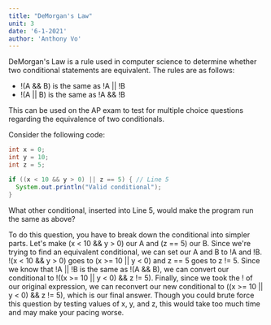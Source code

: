 ```yaml
---
title: "DeMorgan's Law"
unit: 3
date: '6-1-2021'
author: 'Anthony Vo'
---
```


DeMorgan's Law is a rule used in computer science to determine whether two conditional statements are equivalent. The rules are as follows:

- !(A && B) is the same as !A || !B
- !(A || B) is the same as !A && !B

This can be used on the AP exam to test for multiple choice questions regarding the equivalence of two conditionals. 

Consider the following code:
```Java
int x = 0;
int y = 10;
int z = 5;

if ((x < 10 && y > 0) || z == 5) { // Line 5
  System.out.println("Valid conditional");
}
```
What other conditional, inserted into Line 5, would make the program run the same as above?

To do this question, you have to break down the conditional into simpler parts. Let's make (x < 10 && y > 0) our A and (z == 5) our B. Since we're trying to find an equivalent conditional, we can set our A and B to !A and !B. !(x < 10 && y > 0) goes to (x >= 10 || y < 0) and z == 5 goes to z != 5. Since we know that !A || !B is the same as !(A && B), we can convert our conditional to !((x >= 10 || y < 0) && z != 5). Finally, since we took the ! of our original expression, we can reconvert our new conditional to ((x >= 10 || y < 0) && z != 5), which is our final answer. Though you could brute force this question by testing values of x, y, and z, this would take too much time and may make your pacing worse.
